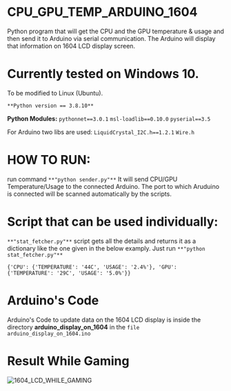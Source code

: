 # CPU_GPU_TEMP_ARDUINO_1604
Python program that will get the CPU and the GPU temperature &amp; usage and then send it to Arduino via serial communication. The Arduino will display that information on 1604 LCD display screen.

# Currently tested on Windows 10. 
To be modified to Linux (Ubuntu).

`**Python version == 3.8.10**`

**Python Modules:**
`pythonnet==3.0.1`
`msl-loadlib==0.10.0`
`pyserial==3.5`

For Arduino two libs are used:
`LiquidCrystal_I2C.h==1.2.1`
`Wire.h`


# **HOW TO RUN:**
run command `**"python sender.py"**`
It will send CPU/GPU Temperature/Usage to the connected Arduino. The port to which Aruduino is connected will be scanned automatically by the scripts.

# **Script that can be used individually:**
`**"stat_fetcher.py"**` script gets all the details and returns it as a dictionary like the one given in the below examply. 
Just run `**"python stat_fetcher.py"**`

`{'CPU': {'TEMPERATURE': '44C', 'USAGE': '2.4%'}, 'GPU': {'TEMPERATURE': '29C', 'USAGE': '5.0%'}}`

# Arduino's Code
Arduino's Code to update data on the 1604 LCD display is inside the directory **arduino_display_on_1604** in the `file arduino_display_on_1604.ino`

# Result While Gaming
![1604_LCD_WHILE_GAMING](https://github-production-user-asset-6210df.s3.amazonaws.com/41208249/282330012-da776bc2-4655-4b65-9c27-e5f219f26b9d.gif)
